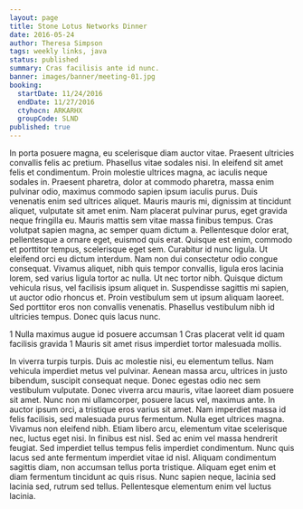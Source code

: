 ```yaml
---
layout: page
title: Stone Lotus Networks Dinner
date: 2016-05-24
author: Theresa Simpson
tags: weekly links, java
status: published
summary: Cras facilisis ante id nunc.
banner: images/banner/meeting-01.jpg
booking:
  startDate: 11/24/2016
  endDate: 11/27/2016
  ctyhocn: ARKARHX
  groupCode: SLND
published: true
---
```

In porta posuere magna, eu scelerisque diam auctor vitae. Praesent ultricies convallis felis ac pretium. Phasellus vitae sodales nisi. In eleifend sit amet felis et condimentum. Proin molestie ultrices magna, ac iaculis neque sodales in. Praesent pharetra, dolor at commodo pharetra, massa enim pulvinar odio, maximus commodo sapien ipsum iaculis purus. Duis venenatis enim sed ultrices aliquet. Mauris mauris mi, dignissim at tincidunt aliquet, vulputate sit amet enim. Nam placerat pulvinar purus, eget gravida neque fringilla eu. Mauris mattis sem vitae massa finibus tempus. Cras volutpat sapien magna, ac semper quam dictum a. Pellentesque dolor erat, pellentesque a ornare eget, euismod quis erat. Quisque est enim, commodo et porttitor tempus, scelerisque eget sem. Curabitur id nunc ligula.
Ut eleifend orci eu dictum interdum. Nam non dui consectetur odio congue consequat. Vivamus aliquet, nibh quis tempor convallis, ligula eros lacinia lorem, sed varius ligula tortor ac nulla. Ut nec tortor nibh. Quisque dictum vehicula risus, vel facilisis ipsum aliquet in. Suspendisse sagittis mi sapien, ut auctor odio rhoncus et. Proin vestibulum sem ut ipsum aliquam laoreet. Sed porttitor eros non convallis venenatis. Phasellus vestibulum nibh id ultricies tempus. Donec quis lacus nunc.

1 Nulla maximus augue id posuere accumsan
1 Cras placerat velit id quam facilisis gravida
1 Mauris sit amet risus imperdiet tortor malesuada mollis.

In viverra turpis turpis. Duis ac molestie nisi, eu elementum tellus. Nam vehicula imperdiet metus vel pulvinar. Aenean massa arcu, ultrices in justo bibendum, suscipit consequat neque. Donec egestas odio nec sem vestibulum vulputate. Donec viverra arcu mauris, vitae laoreet diam posuere sit amet. Nunc non mi ullamcorper, posuere lacus vel, maximus ante. In auctor ipsum orci, a tristique eros varius sit amet. Nam imperdiet massa id felis facilisis, sed malesuada purus fermentum. Nulla eget ultrices magna. Vivamus non eleifend nibh.
Etiam libero arcu, elementum vitae scelerisque nec, luctus eget nisi. In finibus est nisl. Sed ac enim vel massa hendrerit feugiat. Sed imperdiet tellus tempus felis imperdiet condimentum. Nunc quis lacus sed ante fermentum imperdiet vitae id nisl. Aliquam condimentum sagittis diam, non accumsan tellus porta tristique. Aliquam eget enim et diam fermentum tincidunt ac quis risus. Nunc sapien neque, lacinia sed lacinia sed, rutrum sed tellus. Pellentesque elementum enim vel luctus lacinia.
